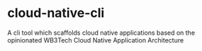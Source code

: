 # cloud-native-cli
A cli tool which scaffolds cloud native applications based on the opinionated WB3Tech Cloud Native Application Architecture
